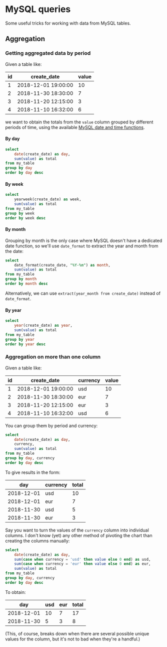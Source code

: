 # MySQL queries

Some useful tricks for working with data from MySQL tables.

## Aggregation

### Getting aggregated data by period

Given a table like:

id | create_date | value
-- | ----------- | -----
1 | 2018-12-01 19:00:00 | 10
2 | 2018-11-30 18:30:00 | 7
3 | 2018-11-20 12:15:00 | 3
4 | 2018-11-10 16:32:00 | 6

we want to obtain the totals from the `value` column grouped by different periods of time, using the available [MySQL date and time functions](https://dev.mysql.com/doc/refman/5.7/en/date-and-time-functions.html).


#### By day

```sql
select 
	date(create_date) as day, 
	sum(value) as total
from my_table 
group by day
order by day desc
```

#### By week

```sql
select 
	yearweek(create_date) as week, 
	sum(value) as total
from my_table 
group by week
order by week desc
```

#### By month

Grouping by month is the only case where MySQL doesn't have a dedicated date function, so we'll use `date_format` to extract the year and month from the date:

```sql
select 
	date_format(create_date, "%Y-%m") as month, 
	sum(value) as total
from my_table 
group by month
order by month desc
```

Alternatively, we can use `extract(year_month from create_date)` instead of `date_format`.

#### By year

```sql
select 
	year(create_date) as year, 
	sum(value) as total
from my_table 
group by year
order by year desc
```

### Aggregation on more than one column

Given a table like:

id | create_date | currency | value
-- | ----------- | -------- | -----
1 | 2018-12-01 19:00:00 | usd | 10
2 | 2018-11-30 18:30:00 | eur | 7
3 | 2018-11-20 12:15:00 | eur | 3
4 | 2018-11-10 16:32:00 | usd | 6

You can group them by period and currency:

```sql
select 
	date(create_date) as day, 
	currency,
	sum(value) as total
from my_table 
group by day, currency
order by day desc
```

To give results in the form:

day | currency | total
--- | -------- | -----
2018-12-01 | usd | 10
2018-12-01 | eur | 7
2018-11-30 | usd | 5
2018-11-30 | eur | 3

Say you want to turn the values of the `currency` column into individual columns. I don't know (yet) any other method of pivoting the chart than creating the columns manually:

```sql
select 
	date(create_date) as day, 
	sum(case when currency = 'usd' then value else 0 end) as usd,
	sum(case when currency = 'eur' then value else 0 end) as eur,
	sum(value) as total
from my_table 
group by day, currency
order by day desc
```

To obtain:

day | usd | eur | total
--- | --- | --- | -----
2018-12-01 | 10 | 7 | 17
2018-11-30 | 5 | 3 | 8

(This, of course, breaks down when there are several possible unique values for the column, but it's not to bad when they're a handful.)